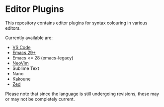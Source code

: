 # Editor Plugins
This repository contains editor plugins for syntax colouring in various
editors.

Currently available are:
- [VS Code](https://github.com/c3lang/vscode-c3)
- [Emacs 29+](https://github.com/c3lang/c3-ts-mode)
- Emacs <= 28 (emacs-legacy)
- [NeoVim](https://github.com/wstucco/c3.nvim)
- Sublime Text
- Nano
- Kakoune
- [Zed](https://github.com/AineeJames/c3-zed)

Please note that since the language is still undergoing revisions, these may or may not be completely
current.
